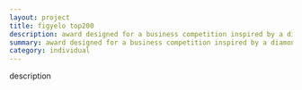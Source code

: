 ```yaml
---
layout: project
title: figyelo top200
description: award designed for a business competition inspired by a diamond and the motion of lifting up an award
summary: award designed for a business competition inspired by a diamond and the motion of lifting up an award
category: individual
---
```


description
